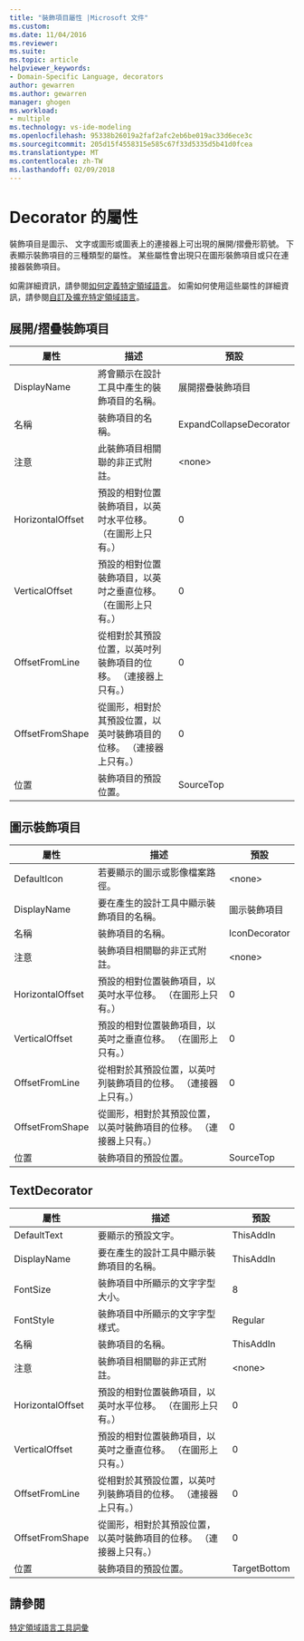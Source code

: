 ```yaml
---
title: "裝飾項目屬性 |Microsoft 文件"
ms.custom: 
ms.date: 11/04/2016
ms.reviewer: 
ms.suite: 
ms.topic: article
helpviewer_keywords:
- Domain-Specific Language, decorators
author: gewarren
ms.author: gewarren
manager: ghogen
ms.workload:
- multiple
ms.technology: vs-ide-modeling
ms.openlocfilehash: 95338b26019a2faf2afc2eb6be019ac33d6ece3c
ms.sourcegitcommit: 205d15f4558315e585c67f33d5335d5b41d0fcea
ms.translationtype: MT
ms.contentlocale: zh-TW
ms.lasthandoff: 02/09/2018
---
```

# <a name="properties-of-decorators"></a>Decorator 的屬性
裝飾項目是圖示、 文字或圖形或圖表上的連接器上可出現的展開/摺疊形箭號。 下表顯示裝飾項目的三種類型的屬性。 某些屬性會出現只在圖形裝飾項目或只在連接器裝飾項目。  
  
 如需詳細資訊，請參閱[如何定義特定領域語言](../modeling/how-to-define-a-domain-specific-language.md)。 如需如何使用這些屬性的詳細資訊，請參閱[自訂及擴充特定領域語言](../modeling/customizing-and-extending-a-domain-specific-language.md)。  
  
## <a name="expandcollapse-decorator"></a>展開/摺疊裝飾項目  
  
|屬性|描述|預設|  
|--------------|-----------------|-------------|  
|DisplayName|將會顯示在設計工具中產生的裝飾項目的名稱。|展開摺疊裝飾項目|  
|名稱|裝飾項目的名稱。|ExpandCollapseDecorator|  
|注意|此裝飾項目相關聯的非正式附註。|\<none>|  
|HorizontalOffset|預設的相對位置裝飾項目，以英吋水平位移。 （在圖形上只有。）|0|  
|VerticalOffset|預設的相對位置裝飾項目，以英吋之垂直位移。 （在圖形上只有。）|0|  
|OffsetFromLine|從相對於其預設位置，以英吋列裝飾項目的位移。 （連接器上只有。）|0|  
|OffsetFromShape|從圖形，相對於其預設位置，以英吋裝飾項目的位移。 （連接器上只有。）|0|  
|位置|裝飾項目的預設位置。|SourceTop|  
  
## <a name="icon-decorator"></a>圖示裝飾項目  
  
|屬性|描述|預設|  
|--------------|-----------------|-------------|  
|DefaultIcon|若要顯示的圖示或影像檔案路徑。|\<none>|  
|DisplayName|要在產生的設計工具中顯示裝飾項目的名稱。|圖示裝飾項目|  
|名稱|裝飾項目的名稱。|IconDecorator|  
|注意|裝飾項目相關聯的非正式附註。|\<none>|  
|HorizontalOffset|預設的相對位置裝飾項目，以英吋水平位移。 （在圖形上只有。）|0|  
|VerticalOffset|預設的相對位置裝飾項目，以英吋之垂直位移。 （在圖形上只有。）|0|  
|OffsetFromLine|從相對於其預設位置，以英吋列裝飾項目的位移。 （連接器上只有。）|0|  
|OffsetFromShape|從圖形，相對於其預設位置，以英吋裝飾項目的位移。 （連接器上只有。）|0|  
|位置|裝飾項目的預設位置。|SourceTop|  
  
## <a name="textdecorator"></a>TextDecorator  
  
|屬性|描述|預設|  
|--------------|-----------------|-------------|  
|DefaultText|要顯示的預設文字。|ThisAddIn|  
|DisplayName|要在產生的設計工具中顯示裝飾項目的名稱。|ThisAddIn|  
|FontSize|裝飾項目中所顯示的文字字型大小。|8|  
|FontStyle|裝飾項目中所顯示的文字字型樣式。|Regular|  
|名稱|裝飾項目的名稱。|ThisAddIn|  
|注意|裝飾項目相關聯的非正式附註。|\<none>|  
|HorizontalOffset|預設的相對位置裝飾項目，以英吋水平位移。 （在圖形上只有。）|0|  
|VerticalOffset|預設的相對位置裝飾項目，以英吋之垂直位移。 （在圖形上只有。）|0|  
|OffsetFromLine|從相對於其預設位置，以英吋列裝飾項目的位移。 （連接器上只有。）|0|  
|OffsetFromShape|從圖形，相對於其預設位置，以英吋裝飾項目的位移。 （連接器上只有。）|0|  
|位置|裝飾項目的預設位置。|TargetBottom|  
  
## <a name="see-also"></a>請參閱  
 [特定領域語言工具詞彙](http://msdn.microsoft.com/ca5e84cb-a315-465c-be24-76aa3df276aa)